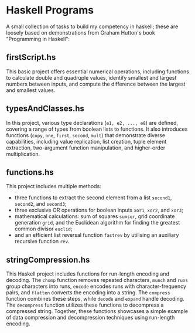 # Haskell Programs
A small collection of tasks to build my competency in haskell; these are loosely based on demonstrations from Graham Hutton's book "Programming in Haskell":

## firstScript.hs
This basic project offers essential numerical operations, including functions to calculate double and quadruple values, identify smallest and largest numbers between inputs, and compute the difference between the largest and smallest values.

## typesAndClasses.hs
In this project, various type declarations (```e1, e2, ..., e8```) are defined, covering a range of types from boolean lists to functions. It also introduces functions (```copy```, ```one```, ```first```, ```second```, ```mult```) that demonstrate diverse capabilities, including value replication, list creation, tuple element extraction, two-argument function manipulation, and higher-order multiplication.

## functions.hs
This project includes multiple methods: 
- three functions to extract the second element from a list ```second1```, ```second2```, and ```second3```;
- three exclusive OR operations for boolean inputs ```xor1```, ```xor2```, and ```xor3```;
- mathematical calculations: sum of squares ```sumsqr```, grid coordinate generation ```grid```, and the Euclidean algorithm for finding the greatest common divisor ```euclid```;
- and an efficient list reversal function ```fastrev``` by utilising an auxiliary recursive function ```rev```.

## stringCompression.hs
This Haskell project includes functions for run-length encoding and decoding. The ```chomp``` function removes repeated characters, ```munch``` and ```runs``` group characters into runs, ```encode``` encodes runs with character-frequency pairs, and ```flatten``` converts the encoding into a string. The ```compress``` function combines these steps, while ```decode``` and ```expand``` handle decoding. The ```decompress``` function utilizes these functions to decompress a compressed string. Together, these functions showcases a simple example of data compression and decompression techniques using run-length encoding.
